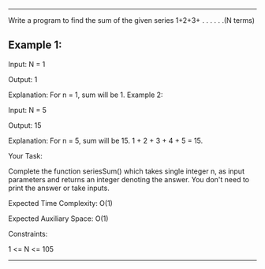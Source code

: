 <hr>
<p>Write a program to find the sum of the given series 1+2+3+ . . . . . .(N terms) </p>

<h2>Example 1:</h2>

Input:
N = 1

Output: 1

Explanation: For n = 1, sum will be 1.
Example 2:

Input:
N = 5

Output: 15

Explanation: For n = 5, sum will be 15.
1 + 2 + 3 + 4 + 5 = 15.

Your Task:

Complete the function seriesSum() which takes single integer n, as input parameters and returns an integer denoting the answer. You don't need to print the answer or take inputs.

Expected Time Complexity: O(1)

Expected Auxiliary Space: O(1)

Constraints:

1 <= N <= 105
<hr>

